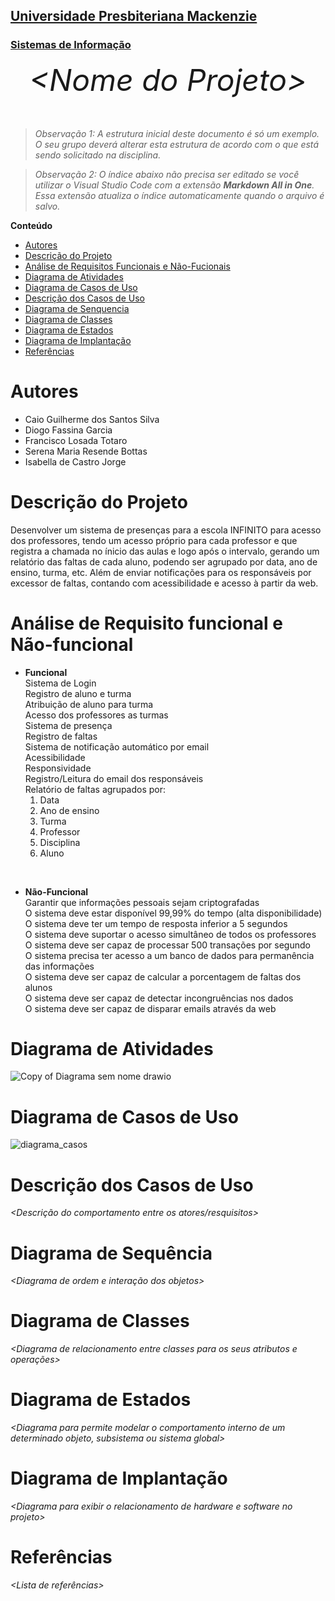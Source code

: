 <h2><a href= "https://www.mackenzie.br">Universidade Presbiteriana Mackenzie</a></h2>
<h3><a href= "https://www.mackenzie.br/graduacao/sao-paulo-higienopolis/sistemas-de-informacao">Sistemas de Informação</a></h3>


<font size="+12"><center>
*&lt;Nome do Projeto&gt;*
</center></font>

>*Observação 1: A estrutura inicial deste documento é só um exemplo. O seu grupo deverá alterar esta estrutura de acordo com o que está sendo solicitado na disciplina.*

>*Observação 2: O índice abaixo não precisa ser editado se você utilizar o Visual Studio Code com a extensão **Markdown All in One**. Essa extensão atualiza o índice automaticamente quando o arquivo é salvo.*

**Conteúdo**

- [Autores](#Autores)
- [Descrição do Projeto](#Descrição-do-Projeto)
- [Análise de Requisitos Funcionais e Não-Fucionais](#Análise-de-Requisito-funcional-e-Não-funcional)
- [Diagrama de Atividades](#diagrama-de-atividades) 
- [Diagrama de Casos de Uso](#Diagrama-de-Casos-de-Uso)
- [Descrição dos Casos de Uso](#Descrição-dos-Casos-de-Uso)
- [Diagrama de Senquencia](#Diagrama-de-Sequência)
- [Diagrama de Classes](#Diagrama-de-Classes)
- [Diagrama de Estados](#Diagrama-de-Estados)
- [Diagrama de Implantação](#Diagrama-de-Implantação)
- [Referências](#referências)


# Autores

* Caio Guilherme dos Santos Silva
* Diogo Fassina Garcia
* Francisco Losada Totaro
* Serena Maria Resende Bottas
* Isabella de Castro Jorge

# Descrição do Projeto

Desenvolver um sistema de presenças para a escola INFINITO para acesso dos professores, tendo um acesso próprio para cada professor e que registra a chamada no ínicio das aulas e logo após o intervalo, gerando um relatório das faltas de cada aluno, podendo ser agrupado por data, ano de ensino, turma, etc. Além de enviar notificações para os responsáveis por excessor de faltas, contando com acessibilidade e acesso à partir da web.

# Análise de Requisito funcional e Não-funcional

- **Funcional**<br>
Sistema de Login<br>
Registro de aluno e turma<br>
Atribuição de aluno para turma<br>
Acesso dos professores as turmas<br>
Sistema de presença<br>
Registro de faltas<br>
Sistema de notificação automático por email<br>
Acessibilidade<br>
Responsividade<br>
Registro/Leitura do email dos responsáveis<br>
Relatório de faltas agrupados por:
    1. Data
    2. Ano de ensino
    3. Turma
    4. Professor
    5. Disciplina
    6. Aluno
<br>

- **Não-Funcional**<br>
Garantir que informações pessoais sejam criptografadas<br>
O sistema deve estar disponível 99,99% do tempo (alta disponibilidade)<br>
O sistema deve ter um tempo de resposta inferior a 5 segundos<br>
O sistema deve suportar o acesso simultâneo de todos os professores<br>
O sistema deve ser capaz de processar 500 transações por segundo<br>
O sistema precisa ter acesso a um banco de dados para permanência das informações<br>
O sistema deve ser capaz de calcular a porcentagem de faltas dos alunos<br>
O sistema deve ser capaz de detectar incongruências nos dados<br>
O sistema deve ser capaz de disparar emails através da web



# Diagrama de Atividades

![Copy of Diagrama sem nome drawio](https://github.com/user-attachments/assets/ecc629b0-6d6d-4236-bf01-d91281c827bc)




# Diagrama de Casos de Uso


![diagrama_casos](https://github.com/user-attachments/assets/e48bc1c8-d4c8-4f73-8d9d-4fca55fa7baa)


# Descrição dos Casos de Uso

*&lt;Descrição do comportamento entre os atores/resquisitos&gt;*

# Diagrama de Sequência

*&lt;Diagrama de ordem e interação dos objetos&gt;*

# Diagrama de Classes

*&lt;Diagrama de relacionamento entre classes para os seus atributos e operações&gt;*

# Diagrama de Estados

*&lt;Diagrama para permite modelar o comportamento interno de um determinado objeto, subsistema ou sistema global&gt;*

# Diagrama de Implantação

*&lt;Diagrama para exibir o relacionamento de hardware e software no projeto&gt;*

# Referências

*&lt;Lista de referências&gt;*
